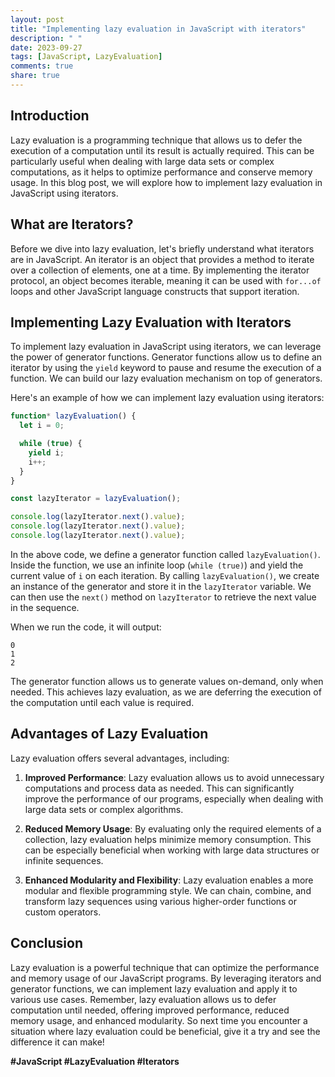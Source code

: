 ```yaml
---
layout: post
title: "Implementing lazy evaluation in JavaScript with iterators"
description: " "
date: 2023-09-27
tags: [JavaScript, LazyEvaluation]
comments: true
share: true
---
```


## Introduction
Lazy evaluation is a programming technique that allows us to defer the execution of a computation until its result is actually required. This can be particularly useful when dealing with large data sets or complex computations, as it helps to optimize performance and conserve memory usage. In this blog post, we will explore how to implement lazy evaluation in JavaScript using iterators.

## What are Iterators?
Before we dive into lazy evaluation, let's briefly understand what iterators are in JavaScript. An iterator is an object that provides a method to iterate over a collection of elements, one at a time. By implementing the iterator protocol, an object becomes iterable, meaning it can be used with `for...of` loops and other JavaScript language constructs that support iteration.

## Implementing Lazy Evaluation with Iterators
To implement lazy evaluation in JavaScript using iterators, we can leverage the power of generator functions. Generator functions allow us to define an iterator by using the `yield` keyword to pause and resume the execution of a function. We can build our lazy evaluation mechanism on top of generators.

Here's an example of how we can implement lazy evaluation using iterators:

```javascript
function* lazyEvaluation() {
  let i = 0;

  while (true) {
    yield i;
    i++;
  }
}

const lazyIterator = lazyEvaluation();

console.log(lazyIterator.next().value);
console.log(lazyIterator.next().value);
console.log(lazyIterator.next().value);
```

In the above code, we define a generator function called `lazyEvaluation()`. Inside the function, we use an infinite loop (`while (true)`) and yield the current value of `i` on each iteration. By calling `lazyEvaluation()`, we create an instance of the generator and store it in the `lazyIterator` variable. We can then use the `next()` method on `lazyIterator` to retrieve the next value in the sequence.

When we run the code, it will output:

```
0
1
2
```

The generator function allows us to generate values on-demand, only when needed. This achieves lazy evaluation, as we are deferring the execution of the computation until each value is required.

## Advantages of Lazy Evaluation
Lazy evaluation offers several advantages, including:

1. **Improved Performance**: Lazy evaluation allows us to avoid unnecessary computations and process data as needed. This can significantly improve the performance of our programs, especially when dealing with large data sets or complex algorithms.

2. **Reduced Memory Usage**: By evaluating only the required elements of a collection, lazy evaluation helps minimize memory consumption. This can be especially beneficial when working with large data structures or infinite sequences.

3. **Enhanced Modularity and Flexibility**: Lazy evaluation enables a more modular and flexible programming style. We can chain, combine, and transform lazy sequences using various higher-order functions or custom operators.

## Conclusion
Lazy evaluation is a powerful technique that can optimize the performance and memory usage of our JavaScript programs. By leveraging iterators and generator functions, we can implement lazy evaluation and apply it to various use cases. Remember, lazy evaluation allows us to defer computation until needed, offering improved performance, reduced memory usage, and enhanced modularity. So next time you encounter a situation where lazy evaluation could be beneficial, give it a try and see the difference it can make!

**#JavaScript #LazyEvaluation #Iterators**